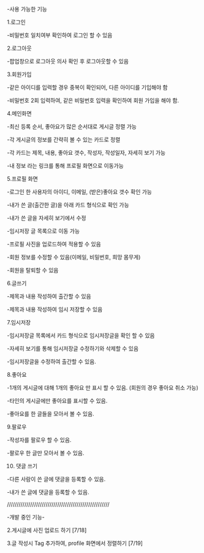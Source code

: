 -사용 가능한 기능

1.로그인

-비밀번호 일치여부 확인하여 로그인 할 수 있음


2.로그아웃

-팝업창으로 로그아웃 의사 확인 후 로그아웃할 수 있음


3.회원가입

-같은 아이디를 입력할 경우 중복이 확인되어, 다른 아이디를 기입해야 함

-비밀번호 2회 입력하여, 같은 비밀번호 입력을 확인하여 회원 가입을 해야 함.


4.메인화면

-최신 등록 순서, 좋아요가 많은 순서대로 게시글 정렬 가능

-각 게시글의 정보를 간략히 볼 수 있는 카드로 정렬

-각 카드는 제목, 내용, 좋아요 갯수, 작성자, 작성일자, 자세히 보기 가능

-내 정보 라는 링크를 통해 프로필 화면으로 이동가능


5.프로필 화면

-로그인 한 사용자의 아이디, 이메일, (받은)좋아요 갯수 확인 가능

-내가 쓴 글(출간한 글)을 아래 카드 형식으로 확인 가능

-내가 쓴 글을 자세히 보기에서 수정

-임시저장 글 목록으로 이동 가능

-프로필 사진을 업로드하여 적용할 수 있음

-회원 정보를 수정할 수 있음(이메일, 비밀번호, 희망 몸무게)

-회원을 탈퇴할 수 있음


6.글쓰기

-제목과 내용 작성하여 출간할 수 있음

-제목과 내용 작성하여 임시 저장할 수 있음


7.임시저장

-임시저장글 목록에서 카드 형식으로 임시저장글을 확인 할 수 있음

-자세히 보기를 통해 임시저장글 수정하기와 삭제할 수 있음

-임시저장글을 수정하여 출간할 수 있음.


8.좋아요

-1개의 게시글에 대해 1개의 좋아요 만 표시 할 수 있음. (회원의 경우 좋아요 취소 가능)

-타인의 게시글에만 좋아요를 표시할 수 있음.

-좋아요를 한 글들을 모아서 볼 수 있음.

9.팔로우

-작성자를 팔로우 할 수 있음.

-팔로우 한 글만 모아서 볼 수 있음.

10. 댓글 쓰기

-다른 사람이 쓴 글에 댓글을 등록할 수 있음.

-내가 쓴 글에 댓글을 등록할 수 있음.

/////////////////////////////////////////////////////

-개발 중인 기능-

2.게시글에 사진 업로드 하기  [7/18]

3.글 작성시 Tag 추가하여, profile 화면에서 정렬하기  [7/19]


